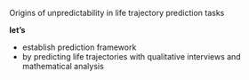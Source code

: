 Origins of unpredictability in life trajectory prediction tasks

**let’s**
- establish prediction framework
- by predicting life trajectories with qualitative interviews and mathematical analysis